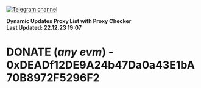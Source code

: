 [![Telegram channel](https://img.shields.io/endpoint?url=https://runkit.io/damiankrawczyk/telegram-badge/branches/master?url=https://t.me/n4z4v0d)](https://t.me/n4z4v0d) 

**Dynamic Updates Proxy List with Proxy Checker**  
**Last Updated: 22.12.23 19:07**

# DONATE (_any evm_) - 0xDEADf12DE9A24b47Da0a43E1bA70B8972F5296F2
